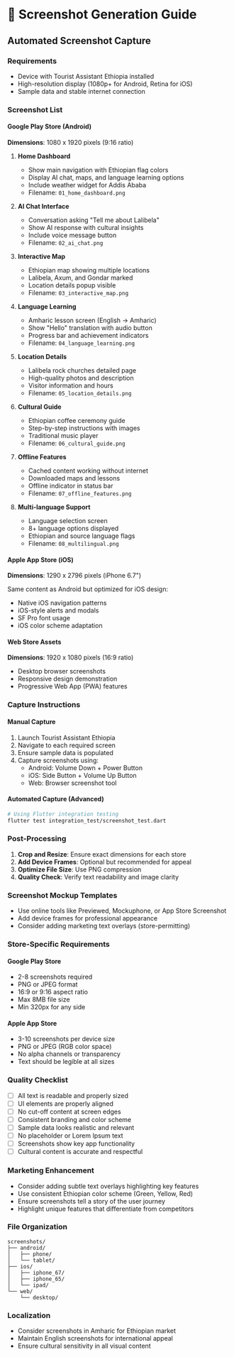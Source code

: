# 📸 Screenshot Generation Guide

## Automated Screenshot Capture

### Requirements
- Device with Tourist Assistant Ethiopia installed
- High-resolution display (1080p+ for Android, Retina for iOS)
- Sample data and stable internet connection

### Screenshot List

#### Google Play Store (Android)
**Dimensions**: 1080 x 1920 pixels (9:16 ratio)

1. **Home Dashboard**
   - Show main navigation with Ethiopian flag colors
   - Display AI chat, maps, and language learning options
   - Include weather widget for Addis Ababa
   - Filename: `01_home_dashboard.png`

2. **AI Chat Interface**
   - Conversation asking "Tell me about Lalibela"
   - Show AI response with cultural insights
   - Include voice message button
   - Filename: `02_ai_chat.png`

3. **Interactive Map**
   - Ethiopian map showing multiple locations
   - Lalibela, Axum, and Gondar marked
   - Location details popup visible
   - Filename: `03_interactive_map.png`

4. **Language Learning**
   - Amharic lesson screen (English → Amharic)
   - Show "Hello" translation with audio button
   - Progress bar and achievement indicators
   - Filename: `04_language_learning.png`

5. **Location Details**
   - Lalibela rock churches detailed page
   - High-quality photos and description
   - Visitor information and hours
   - Filename: `05_location_details.png`

6. **Cultural Guide**
   - Ethiopian coffee ceremony guide
   - Step-by-step instructions with images
   - Traditional music player
   - Filename: `06_cultural_guide.png`

7. **Offline Features**
   - Cached content working without internet
   - Downloaded maps and lessons
   - Offline indicator in status bar
   - Filename: `07_offline_features.png`

8. **Multi-language Support**
   - Language selection screen
   - 8+ language options displayed
   - Ethiopian and source language flags
   - Filename: `08_multilingual.png`

#### Apple App Store (iOS)
**Dimensions**: 1290 x 2796 pixels (iPhone 6.7")

Same content as Android but optimized for iOS design:
- Native iOS navigation patterns
- iOS-style alerts and modals
- SF Pro font usage
- iOS color scheme adaptation

#### Web Store Assets
**Dimensions**: 1920 x 1080 pixels (16:9 ratio)

- Desktop browser screenshots
- Responsive design demonstration
- Progressive Web App (PWA) features

### Capture Instructions

#### Manual Capture
1. Launch Tourist Assistant Ethiopia
2. Navigate to each required screen
3. Ensure sample data is populated
4. Capture screenshots using:
   - Android: Volume Down + Power Button
   - iOS: Side Button + Volume Up Button
   - Web: Browser screenshot tool

#### Automated Capture (Advanced)
```bash
# Using Flutter integration testing
flutter test integration_test/screenshot_test.dart
```

### Post-Processing
1. **Crop and Resize**: Ensure exact dimensions for each store
2. **Add Device Frames**: Optional but recommended for appeal
3. **Optimize File Size**: Use PNG compression
4. **Quality Check**: Verify text readability and image clarity

### Screenshot Mockup Templates
- Use online tools like Previewed, Mockuphone, or App Store Screenshot
- Add device frames for professional appearance
- Consider adding marketing text overlays (store-permitting)

### Store-Specific Requirements

#### Google Play Store
- 2-8 screenshots required
- PNG or JPEG format
- 16:9 or 9:16 aspect ratio
- Max 8MB file size
- Min 320px for any side

#### Apple App Store
- 3-10 screenshots per device size
- PNG or JPEG (RGB color space)
- No alpha channels or transparency
- Text should be legible at all sizes

### Quality Checklist
- [ ] All text is readable and properly sized
- [ ] UI elements are properly aligned
- [ ] No cut-off content at screen edges
- [ ] Consistent branding and color scheme
- [ ] Sample data looks realistic and relevant
- [ ] No placeholder or Lorem Ipsum text
- [ ] Screenshots show key app functionality
- [ ] Cultural content is accurate and respectful

### Marketing Enhancement
- Consider adding subtle text overlays highlighting key features
- Use consistent Ethiopian color scheme (Green, Yellow, Red)
- Ensure screenshots tell a story of the user journey
- Highlight unique features that differentiate from competitors

### File Organization
```
screenshots/
├── android/
│   ├── phone/
│   └── tablet/
├── ios/
│   ├── iphone_67/
│   ├── iphone_65/
│   └── ipad/
└── web/
    └── desktop/
```

### Localization
- Consider screenshots in Amharic for Ethiopian market
- Maintain English screenshots for international appeal
- Ensure cultural sensitivity in all visual content























